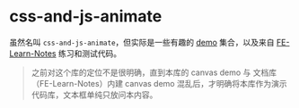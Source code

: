 # css-and-js-animate

虽然名叫 `css-and-js-animate`，但实际是一些有趣的 [demo](https://richardmyu.github.io/css-and-js-animate/) 集合，以及来自 [FE-Learn-Notes](https://github.com/richardmyu/FE-Learn-Notes) 练习和测试代码。

> 之前对这个库的定位不是很明确，直到本库的 canvas demo 与 文档库（FE-Learn-Notes）内建 canvas demo 混乱后，才明确将本库作为演示代码库，文本框单纯只放问本内容。
